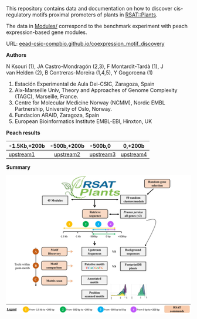 
This repository contains data and documentation on how to discover cis-regulatory motifs proximal promoters
of plants in [RSAT::Plants](http://rsat.eead.csic.es/plants). 

The data in [Modules/](./Modules/) correspond to the benchmark experiment with peach expression-based gene modules.

URL: [eead-csic-compbio.github.io/coexpression_motif_discovery](https://eead-csic-compbio.github.io/coexpression_motif_discovery)

**Authors**

N Ksouri (1), JA Castro-Mondragón (2,3), F Montardit-Tardà (1), J van Helden (2), B Contreras-Moreira (1,4,5), Y Gogorcena (1)

1. Estación Experimental de Aula Dei-CSIC, Zaragoza, Spain
2. Aix-Marseille Univ, Theory and Approaches of Genome Complexity (TAGC), Marseille, France.
3. Centre for Molecular Medicine Norway (NCMM), Nordic EMBL Partnership, University of Oslo, Norway.
4. Fundacion ARAID, Zaragoza, Spain
5. European Bioinformatics Institute EMBL-EBI, Hinxton, UK

**Peach results**

|-1.5Kb,+200b|-500b,+200b|-500b,0|0,+200b|
|:---------|:--------:|:---------|:--------:|
|[upstream1](./upstream1.html) | [upstream2](./upstream2.html)| [upstream3](./upstream3.html) | [upstream4](./upstream4.html)| 

**Summary**

![**Legend.** Summary](./home_image.jpg)

